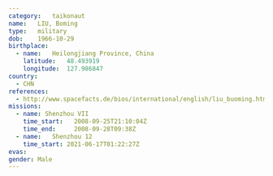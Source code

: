 ```yaml
---
category:	taikonaut
name:	LIU, Boming
type:	military
dob:	1966-10-29
birthplace:
  - name:	Heilongjiang Province, China
    latitude:	48.493919
    longitude:	127.986847
country:
  - CHN
references:
  - http://www.spacefacts.de/bios/international/english/liu_buoming.htm
missions:
  - name: Shenzhou VII
    time_start:   2008-09-25T21:10:04Z
    time_end:     2008-09-28T09:38Z
  - name:	Shenzhou 12
    time_start:	2021-06-17T01:22:27Z
evas:
gender:	Male
---
```

